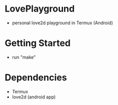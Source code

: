# LovePlayground
- personal love2d playground in Termux (Android)

# Getting Started
- run "make"

# Dependencies
- Termux
- love2d (android app)
